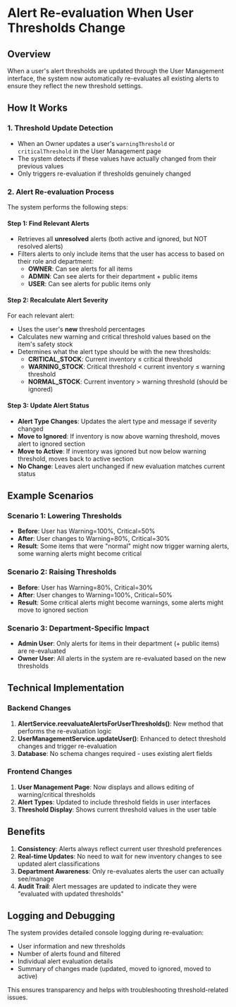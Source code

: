# Alert Re-evaluation When User Thresholds Change

## Overview

When a user's alert thresholds are updated through the User Management interface, the system now automatically re-evaluates all existing alerts to ensure they reflect the new threshold settings.

## How It Works

### 1. Threshold Update Detection
- When an Owner updates a user's `warningThreshold` or `criticalThreshold` in the User Management page
- The system detects if these values have actually changed from their previous values
- Only triggers re-evaluation if thresholds genuinely changed

### 2. Alert Re-evaluation Process
The system performs the following steps:

#### Step 1: Find Relevant Alerts
- Retrieves all **unresolved** alerts (both active and ignored, but NOT resolved alerts)
- Filters alerts to only include items that the user has access to based on their role and department:
  - **OWNER**: Can see alerts for all items
  - **ADMIN**: Can see alerts for their department + public items  
  - **USER**: Can see alerts for public items only

#### Step 2: Recalculate Alert Severity
For each relevant alert:
- Uses the user's **new** threshold percentages
- Calculates new warning and critical threshold values based on the item's safety stock
- Determines what the alert type should be with the new thresholds:
  - **CRITICAL_STOCK**: Current inventory ≤ critical threshold
  - **WARNING_STOCK**: Critical threshold < current inventory ≤ warning threshold
  - **NORMAL_STOCK**: Current inventory > warning threshold (should be ignored)

#### Step 3: Update Alert Status
- **Alert Type Changes**: Updates the alert type and message if severity changed
- **Move to Ignored**: If inventory is now above warning threshold, moves alert to ignored section
- **Move to Active**: If inventory was ignored but now below warning threshold, moves back to active section
- **No Change**: Leaves alert unchanged if new evaluation matches current status

## Example Scenarios

### Scenario 1: Lowering Thresholds
- **Before**: User has Warning=100%, Critical=50% 
- **After**: User changes to Warning=80%, Critical=30%
- **Result**: Some items that were "normal" might now trigger warning alerts, some warning alerts might become critical

### Scenario 2: Raising Thresholds  
- **Before**: User has Warning=80%, Critical=30%
- **After**: User changes to Warning=100%, Critical=50%
- **Result**: Some critical alerts might become warnings, some alerts might move to ignored section

### Scenario 3: Department-Specific Impact
- **Admin User**: Only alerts for items in their department (+ public items) are re-evaluated
- **Owner User**: All alerts in the system are re-evaluated based on the new thresholds

## Technical Implementation

### Backend Changes
1. **AlertService.reevaluateAlertsForUserThresholds()**: New method that performs the re-evaluation logic
2. **UserManagementService.updateUser()**: Enhanced to detect threshold changes and trigger re-evaluation
3. **Database**: No schema changes required - uses existing alert fields

### Frontend Changes
1. **User Management Page**: Now displays and allows editing of warning/critical thresholds
2. **Alert Types**: Updated to include threshold fields in user interfaces
3. **Threshold Display**: Shows current threshold values in the user table

## Benefits

1. **Consistency**: Alerts always reflect current user threshold preferences
2. **Real-time Updates**: No need to wait for new inventory changes to see updated alert classifications
3. **Department Awareness**: Only re-evaluates alerts the user can actually see/manage
4. **Audit Trail**: Alert messages are updated to indicate they were "evaluated with updated thresholds"

## Logging and Debugging

The system provides detailed console logging during re-evaluation:
- User information and new thresholds
- Number of alerts found and filtered
- Individual alert evaluation details
- Summary of changes made (updated, moved to ignored, moved to active)

This ensures transparency and helps with troubleshooting threshold-related issues. 